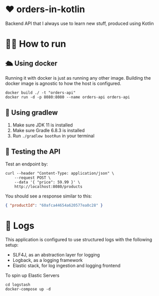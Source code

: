 # ❤️ orders-in-kotlin

Backend API that I always use to learn new stuff, produced using Kotlin

# 🏃‍♂️ How to run

## 🛳 Using docker

Running it with docker is just as running any other image. Building the docker image is agnostic to how the host is configured.

```bs
docker build ./ -t "orders-api"
docker run -d -p 8080:8080 --name orders-api orders-api
```

## 🌱 Using gradlew

1. Make sure JDK 11 is installed
2. Make sure Gradle 6.8.3 is installed
3. Run `./gradlew bootRun` in your terminal

## 🔄 Testing the API

Test an endpoint by:

```bs
curl --header "Content-Type: application/json" \
    --request POST \
    --data '{ "price": 59.99 }' \
    http://localhost:8080/products
```

You should see a response similar to this:

```json
{ "productId": "60afca44654a620577ea0c28" }
```

# 🧐 Logs

This application is configured to use structured logs with the following setup:

- SLF4J, as an abstraction layer for logging
- Logback, as a logging framework
- Elastic stack, for log ingestion and logging frontend

To spin up Elastic Servers

```bs
cd logstash
docker-compose up -d
```
